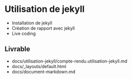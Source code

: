 # Utilisation de jekyll

- Installation de jekyll
- Création de rapport avec jekyll
- Live coding

## Livrable 

- docs/utilisation-jekyll/compte-rendu.utilisation-jekyll.md
- docs/_layouts/default.html
- docs/document-markdown.md